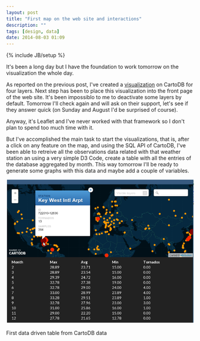 ```yaml
---
layout: post
title: "First map on the web site and interactions"
description: ""
tags: [design, data]
date: 2014-08-03 01:09
---
```

{% include JB/setup %}

It's been a long day but I have the foundation to work tomorrow on the visualization the whole day.

As reported on the previous post, I've created a [visualization](http://cdb.io/1qEvMhz) on CartoDB for four layers. Next step has been to place this visualization into the front page of the web site. It's been impossiblo to me to deactivate some layers by default. Tomorrow I'll check again and will ask on their support, let's see if they answer quick (on Sunday and August I'd be surprised of course).

Anyway, it's Leaflet and I've never worked with that framework so I don't plan to spend too much time with it.

But I've accomplished the main task to start the visualizations, that is, after a click on any feature on the map, and using the SQL API of CartoDB, I've been able to retreive all the observations data related with that weather station an using a very simple D3 Code, create a table with all the entries of the database aggregated by month. This way tomorrow I'll be ready to generate some graphs with this data and maybe add a couple of variables.

<div class="figure">
<img style="border:2px solid white;" src="/imgs/d3-table.png">
<p class="caption">First data driven table from CartoDB data</p>
</div>
